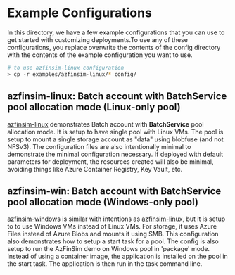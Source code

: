 # Example Configurations

In this directory, we have a few example configurations that you can use to get
started with customizing deployments.To use any of these configurations, you
replace overwrite the contents of the config directory with the contents of the
example configuration you want to use.

```sh
# to use azfinsim-linux configuration
> cp -r examples/azfinsim-linux/* config/
```

## azfinsim-linux: Batch account with BatchService pool allocation mode (Linux-only pool)

[azfinsim-linux] demonstrates Batch account with **BatchService**
pool allocation mode. It is setup to have single pool with Linux VMs. The pool is
setup to mount a single storage account as "data" using blobfuse (and not NFSv3). The configuration
files are also intentionally minimal to demonstrate the minimal configuration necessary. If deployed with
default parameters for deployment, the resources created will also be minimal, avoiding things like Azure Container Registry,
Key Vault, etc.

## azfinsim-win: Batch account with BatchService pool allocation mode (Windows-only pool)

[azfinsim-windows] is similar with intentions as [azfinsim-linux], but it is setup to
to use Windows VMs instead of Linux VMs. For storage, it uses Azure Files instead
of Azure Blobs and mounts it using SMB. This configuration also demonstrates
how to setup a start task for a pool.
The config is also setup to run the AzFinSim demo on Windows pool in 'package' mode. Instead of using a container image,
the application is installed on the pool in the start task. The application is then run in the task command line.

[azfinsim-linux]: https://github.com/utkarshayachit/azbatch-starter/tree/main/examples/azfinsim-linux
[azfinsim-windows]: https://github.com/utkarshayachit/azbatch-starter/tree/main/examples/azfinsim-windows
